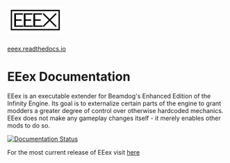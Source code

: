 
# ![](EEex.png) 

[eeex.readthedocs.io](eeex-docs.readthedocs.io)

# EEex Documentation
EEex is an executable extender for Beamdog's Enhanced Edition of the Infinity Engine. Its goal is to externalize certain parts of the engine to grant modders a greater degree of control over otherwise hardcoded mechanics. EEex does not make any gameplay changes itself - it merely enables other mods to do so.

[![Documentation Status](https://readthedocs.org/projects/eeex-docs/badge/?version=latest&style=flat-square)](https://eeex-docs.readthedocs.io/en/latest/?badge=latest)

For the most current release of EEex visit [here](https://github.com/Bubb13/EEex/releases)
